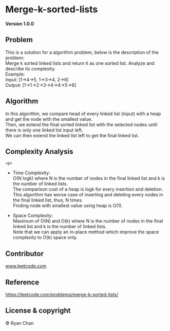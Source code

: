 # Merge-k-sorted-lists
**Version 1.0.0**

## Problem
<p>
  This is a solution for a algorithm problem, below is the description of the problem: <br />
  Merge k sorted linked lists and return it as one sorted list. Analyze and describe its complexity. <br />
  Example: <br />
  Input: [1->4->5, 1->3->4, 2->6] <br />
  Output: [1->1->2->3->4->4->5->6] <br />
</p>

## Algorithm
<p>
  In this algorithm, we compare head of every linked list (input) with a heap and get the node with the smallest value. <br />
  Then, we extend the final sorted linked list with the selected nodes until there is only one linked list input left. <br />
  We can then extend the linked list left to get the final linked list. <br />
</p>

## Complexity Analysis
    <p>
  - Time Complexity: <br />
    O(N logk) where N is the number of nodes in the final linked list and k is the number of linked lists. <br />
    The comparison cost of a heap is logk for every insertion and deletion. <br />
    This algorithm has worse case of inserting and deleting every nodes in the final linked list, thus, N times. <br />
    Finding node with smallest value using heap is O(1). <br />
    <p/>
    <p>
  - Space Complexity: <br />
    Maximum of O(N) and O(k) where N is the number of nodes in the final linked list and k is the number of linked lists. <br />
    Note that we can apply an in-place method which improve the space complexity to O(k) space only. <br />
    <p/>

## Contributor
www.leetcode.com

## Reference
https://leetcode.com/problems/merge-k-sorted-lists/

## License & copyright
&copy; Ryan Chan
